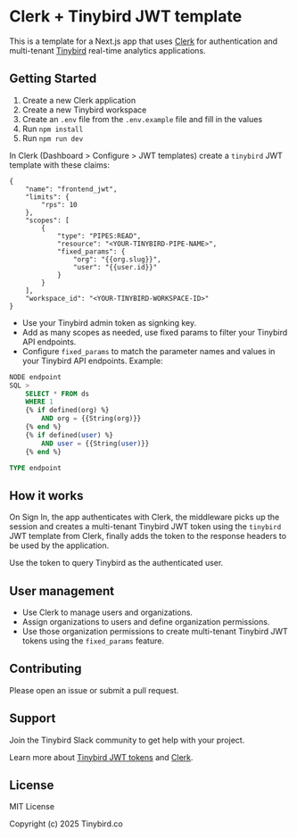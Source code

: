 # Clerk + Tinybird JWT template

This is a template for a Next.js app that uses [Clerk](https://clerk.com/) for authentication and multi-tenant [Tinybird](https://tinybird.co/) real-time analytics applications.

## Getting Started

1. Create a new Clerk application
2. Create a new Tinybird workspace
3. Create an `.env` file from the `.env.example` file and fill in the values
4. Run `npm install`
5. Run `npm run dev`

In Clerk (Dashboard > Configure > JWT templates) create a `tinybird` JWT template with these claims:

```
{
	"name": "frontend_jwt",
	"limits": {
		"rps": 10
	},
	"scopes": [
		{
			"type": "PIPES:READ",
			"resource": "<YOUR-TINYBIRD-PIPE-NAME>",
			"fixed_params": {
				"org": "{{org.slug}}",
				"user": "{{user.id}}"
			}
		}
	],
	"workspace_id": "<YOUR-TINYBIRD-WORKSPACE-ID>"
}
```
- Use your Tinybird admin token as signking key.
- Add as many scopes as needed, use fixed params to filter your Tinybird API endpoints.
- Configure `fixed_params` to match the parameter names and values in your Tinybird API endpoints. Example:

```sql
NODE endpoint
SQL >
    SELECT * FROM ds
    WHERE 1
    {% if defined(org) %}
        AND org = {{String(org)}}
    {% end %}
    {% if defined(user) %}
        AND user = {{String(user)}}
    {% end %}

TYPE endpoint
```

## How it works

On Sign In, the app authenticates with Clerk, the middleware picks up the session and creates a multi-tenant Tinybird JWT token using the `tinybird` JWT template from Clerk, finally adds the token to the response headers to be used by the application.

Use the token to query Tinybird as the authenticated user.

## User management

- Use Clerk to manage users and organizations.
- Assign organizations to users and define organization permissions.
- Use those organization permissions to create multi-tenant Tinybird JWT tokens using the `fixed_params` feature.

## Contributing

Please open an issue or submit a pull request.

## Support

Join the Tinybird Slack community to get help with your project.

Learn more about [Tinybird JWT tokens](https://www.tinybird.co/docs/forward/get-started/authentication) and [Clerk](https://www.tinybird.co/docs/forward/publish-your-data/api-endpoints/guides/multitenant-real-time-apis-with-clerk-and-tinybird).

## License

MIT License

Copyright (c) 2025 Tinybird.co

